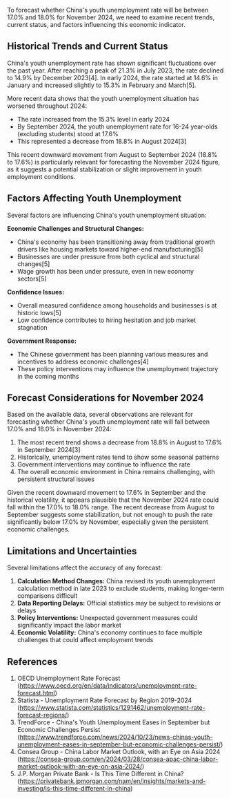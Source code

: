 To forecast whether China's youth unemployment rate will be between 17.0% and 18.0% for November 2024, we need to examine recent trends, current status, and factors influencing this economic indicator.

## Historical Trends and Current Status

China's youth unemployment rate has shown significant fluctuations over the past year. After reaching a peak of 21.3% in July 2023, the rate declined to 14.9% by December 2023[4]. In early 2024, the rate started at 14.6% in January and increased slightly to 15.3% in February and March[5].

More recent data shows that the youth unemployment situation has worsened throughout 2024:
- The rate increased from the 15.3% level in early 2024
- By September 2024, the youth unemployment rate for 16-24 year-olds (excluding students) stood at 17.6%
- This represented a decrease from 18.8% in August 2024[3]

This recent downward movement from August to September 2024 (18.8% to 17.6%) is particularly relevant for forecasting the November 2024 figure, as it suggests a potential stabilization or slight improvement in youth employment conditions.

## Factors Affecting Youth Unemployment

Several factors are influencing China's youth unemployment situation:

**Economic Challenges and Structural Changes:**
- China's economy has been transitioning away from traditional growth drivers like housing markets toward higher-end manufacturing[5]
- Businesses are under pressure from both cyclical and structural changes[5]
- Wage growth has been under pressure, even in new economy sectors[5]

**Confidence Issues:**
- Overall measured confidence among households and businesses is at historic lows[5]
- Low confidence contributes to hiring hesitation and job market stagnation

**Government Response:**
- The Chinese government has been planning various measures and incentives to address economic challenges[4]
- These policy interventions may influence the unemployment trajectory in the coming months

## Forecast Considerations for November 2024

Based on the available data, several observations are relevant for forecasting whether China's youth unemployment rate will fall between 17.0% and 18.0% in November 2024:

1. The most recent trend shows a decrease from 18.8% in August to 17.6% in September 2024[3]
2. Historically, unemployment rates tend to show some seasonal patterns
3. Government interventions may continue to influence the rate
4. The overall economic environment in China remains challenging, with persistent structural issues

Given the recent downward movement to 17.6% in September and the historical volatility, it appears plausible that the November 2024 rate could fall within the 17.0% to 18.0% range. The recent decrease from August to September suggests some stabilization, but not enough to push the rate significantly below 17.0% by November, especially given the persistent economic challenges.

## Limitations and Uncertainties

Several limitations affect the accuracy of any forecast:

1. **Calculation Method Changes:** China revised its youth unemployment calculation method in late 2023 to exclude students, making longer-term comparisons difficult
2. **Data Reporting Delays:** Official statistics may be subject to revisions or delays
3. **Policy Interventions:** Unexpected government measures could significantly impact the labor market
4. **Economic Volatility:** China's economy continues to face multiple challenges that could affect employment trends

## References

1. OECD Unemployment Rate Forecast (https://www.oecd.org/en/data/indicators/unemployment-rate-forecast.html)
2. Statista - Unemployment Rate Forecast by Region 2019-2024 (https://www.statista.com/statistics/1291462/unemployment-rate-forecast-regions/)
3. TrendForce - China's Youth Unemployment Eases in September but Economic Challenges Persist (https://www.trendforce.com/news/2024/10/23/news-chinas-youth-unemployment-eases-in-september-but-economic-challenges-persist/)
4. Consea Group - China Labor Market Outlook, with an Eye on Asia 2024 (https://consea-group.com/en/2024/03/28/consea-apac-china-labor-market-outlook-with-an-eye-on-asia-2024/)
5. J.P. Morgan Private Bank - Is This Time Different in China? (https://privatebank.jpmorgan.com/nam/en/insights/markets-and-investing/is-this-time-different-in-china)